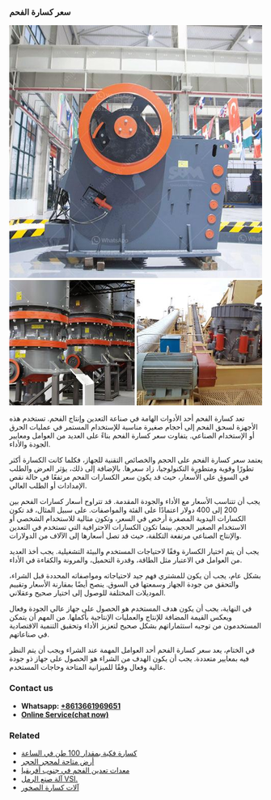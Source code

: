 <h3>سعر كسارة الفحم</h3><img src='1701851035.jpg' alt=''><p>تعد كسارة الفحم أحد الأدوات الهامة في صناعة التعدين وإنتاج الفحم. تستخدم هذه الأجهزة لسحق الفحم إلى أحجام صغيرة مناسبة للإستخدام المستمر في عمليات الحرق أو الإستخدام الصناعي. يتفاوت سعر كسارة الفحم بناءً على العديد من العوامل ومعايير الجودة والأداء.</p><p>يعتمد سعر كسارة الفحم على الحجم والخصائص التقنية للجهاز، فكلما كانت الكسارة أكثر تطورًا وقوية ومتطورة التكنولوجيا، زاد سعرها. بالإضافة إلى ذلك، يؤثر العرض والطلب في السوق على الأسعار، حيث قد يكون سعر الكسارات الفحم مرتفعًا في حالة نقص الإمدادات أو الطلب العالي.</p><p>يجب أن تتناسب الأسعار مع الأداء والجودة المقدمة. قد تتراوح أسعار كسارات الفحم بين 200 إلى 400 دولار اعتمادًا على الفئة والمواصفات. على سبيل المثال، قد تكون الكسارات اليدوية المصغرة أرخص في السعر، وتكون مثالية للاستخدام الشخصي أو الاستخدام الصغير الحجم. بينما تكون الكسارات الاحترافية التي تستخدم في التعدين والإنتاج الصناعي مرتفعة التكلفة، حيث قد تصل أسعارها إلى الآلاف من الدولارات.</p><p>يجب أن يتم اختيار الكسارة وفقًا لاحتياجات المستخدم والبيئة التشغيلية. يجب أخذ العديد من العوامل في الاعتبار مثل الطاقة، وقدرة التحميل، والمرونة والكفاءة في الأداء.</p><p>بشكل عام، يجب أن يكون للمشتري فهم جيد لاحتياجاته ومواصفاته المحددة قبل الشراء، والتحقق من جودة الجهاز وسمعتها في السوق. ينصح أيضًا بمقارنة الأسعار وتقييم الموديلات المختلفة للوصول إلى اختيار صحيح وعقلاني.</p><p>في النهاية، يجب أن يكون هدف المستخدم هو الحصول على جهاز عالي الجودة وفعال ويعكس القيمة المضافة للإنتاج والعمليات الإنتاجية بأكملها. من المهم أن يتمكن المستخدمون من توجيه استثماراتهم بشكل صحيح لتعزيز الأداء وتحقيق التنمية الاقتصادية في صناعاتهم.</p><p>في الختام، يعد سعر كسارة الفحم أحد العوامل المهمة عند الشراء ويجب أن يتم النظر فيه بمعايير متعددة. يجب أن يكون الهدف من الشراء هو الحصول على جهاز ذو جودة عالية وفعال وفقًا للميزانية المتاحة وحاجات المستخدم.</p><h3>Contact us</h3><ul><li><strong>Whatsapp:&nbsp;<a href="https://wa.me/8613661969651">+8613661969651</a></strong></li><li><a href="https://swt.shibang-china.com/?git&amp;zhl&amp;سعر كسارة الفحم"><strong>Online Service(chat now)</strong></a></li></ul><h3>Related</h3><ul><li><a href='كسارة فكية بمقدار 100 طن في الساعة.md'>كسارة فكية بمقدار 100 طن في الساعة</a></li><li><a href='أرض متاحة لمحجر الحجر.md'>أرض متاحة لمحجر الحجر</a></li><li><a href='معدات تعدين الفحم في جنوب أفريقيا.md'>معدات تعدين الفحم في جنوب أفريقيا</a></li><li><a href='آلة صنع الرمل VSI.md'>آلة صنع الرمل VSI.</a></li><li><a href='آلات كسارة الصخور.md'>آلات كسارة الصخور</a></li></ul>